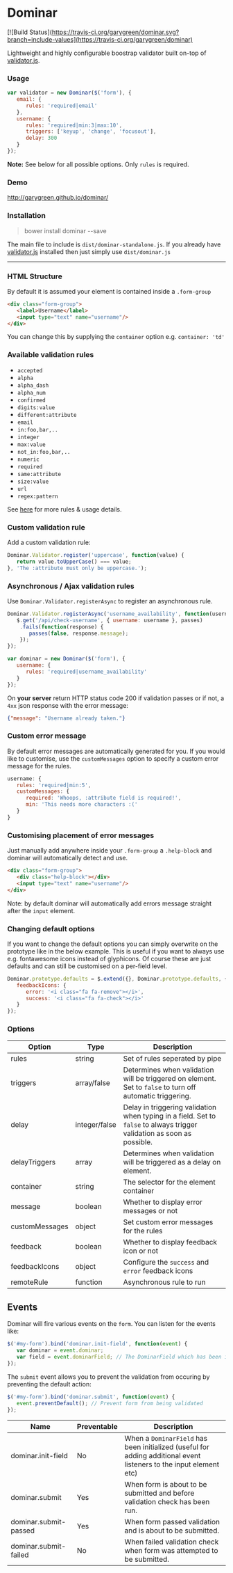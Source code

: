 Dominar
====

[![Build Status](https://travis-ci.org/garygreen/dominar.svg?branch=include-values](https://travis-ci.org/garygreen/dominar)

Lightweight and highly configurable boostrap validator built on-top of [validator.js](https://github.com/skaterdav85/validatorjs).

### Usage

```javascript
var validator = new Dominar($('form'), {
   email: {
      rules: 'required|email'
   },
   username: {
      rules: 'required|min:3|max:10',
      triggers: ['keyup', 'change', 'focusout'],
      delay: 300
   }
});
```

**Note:** See below for all possible options. Only `rules` is required.

### Demo

http://garygreen.github.io/dominar/

### Installation

> bower install dominar --save

The main file to include is `dist/dominar-standalone.js`. If you already have [validator.js](https://github.com/skaterdav85/validatorjs) installed then just simply use `dist/dominar.js`

---

### HTML Structure

By default it is assumed your element is contained inside a `.form-group`

```html
<div class="form-group">
   <label>Username</label>
   <input type="text" name="username"/>
</div>
```

You can change this by supplying the `container` option e.g. `container: 'td'`

### Available validation rules

* `accepted`
* `alpha`
* `alpha_dash`
* `alpha_num`
* `confirmed`
* `digits:value`
* `different:attribute`
* `email`
* `in:foo,bar,..`
* `integer`
* `max:value`
* `not_in:foo,bar,..`
* `numeric`
* `required`
* `same:attribute`
* `size:value`
* `url`
* `regex:pattern`

See [here](https://github.com/skaterdav85/validatorjs#validation-rules) for more rules & usage details.

### Custom validation rule

Add a custom validation rule:

```javascript
Dominar.Validator.register('uppercase', function(value) {
   return value.toUpperCase() === value;
}, 'The :attribute must only be uppercase.');
```

### Asynchronous / Ajax validation rules

Use `Dominar.Validator.registerAsync` to register an asynchronous rule.

```javascript
Dominar.Validator.registerAsync('username_availability', function(username, attribute, parameters, passes) {
   $.get('/api/check-username', { username: username }, passes)
    .fails(function(response) {
       passes(false, response.message);
    });
});

var dominar = new Dominar($('form'), {
   username: {
      rules: 'required|username_availability'
   }
});
```

On **your server** return HTTP status code 200 if validation passes or if not, a `4xx` json response with the error message:

```json
{"message": "Username already taken."}
```

### Custom error message

By default error messages are automatically generated for you. If you would like to customise, use the `customMessages` option to specify a custom error message for the rules.

```javascript
username: {
   rules: 'required|min:5',
   customMessages: {
      required: 'Whoops, :attribute field is required!',
      min: 'This needs more characters :('
   }
}
```

### Customising placement of error messages

Just manually add anywhere inside your `.form-group` a `.help-block` and dominar will automatically detect and use.

```html
<div class="form-group">
   <div class="help-block"></div>
   <input type="text" name="username"/>
</div>
```

Note: by default dominar will automatically add errors message straight after the `input` element.

### Changing default options

If you want to change the default options you can simply overwrite on the prototype like in the below example. This is useful if you want to always use e.g. fontawesome icons instead of glyphicons. Of course these are just defaults and can still be customised on a per-field level.

```javascript
Dominar.prototype.defaults = $.extend({}, Dominar.prototype.defaults, {
   feedbackIcons: {
      error: '<i class="fa fa-remove"></i>',
      success: '<i class="fa fa-check"></i>'
   }
});
```

### Options

Option         | Type           | Description
---------------|----------------|-----------------------------------------------------------------------
rules          | string         | Set of rules seperated by pipe
triggers       | array/false    | Determines when validation will be triggered on element. Set to `false` to turn off automatic triggering.
delay          | integer/false  | Delay in triggering validation when typing in a field. Set to `false` to always trigger validation as soon as possible.
delayTriggers  | array          | Determines when validation will be triggered as a delay on element.
container      | string         | The selector for the element container
message        | boolean        | Whether to display error messages or not
customMessages | object         | Set custom error messages for the rules
feedback       | boolean        | Whether to display feedback icon or not
feedbackIcons  | object         | Configure the `success` and `error` feedback icons
remoteRule     | function       | Asynchronous rule to run

## Events

Dominar will fire various events on the `form`. You can listen for the events like:

```javascript
$('#my-form').bind('dominar.init-field', function(event) {
   var dominar = event.dominar;
   var field = event.dominarField; // The DominarField which has been initialized
});
```

The `submit` event allows you to prevent the validation from occuring by preventing the default action:

```javascript
$('#my-form').bind('dominar.submit', function(event) {
   event.preventDefault(); // Prevent form from being validated
});
```

Name                  | Preventable | Description
----------------------|-------------|----------------------------------------------------------
dominar.init-field    | No          | When a `DominarField` has been initialized (useful for adding additional event listeners to the input element etc)
dominar.submit        | Yes         | When form is about to be submitted and before validation check has been run.
dominar.submit-passed | Yes         | When form passed validation and is about to be submitted.
dominar.submit-failed | No          | When failed validation check when form was attempted to be submitted.
